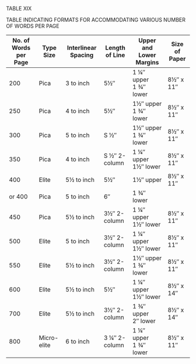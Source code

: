 TABLE XIX 

TABLE INDICATING FORMATS FOR ACCOMMODATING VARIOUS NUMBER 
OF WORDS PER PAGE 

| No. of Words per Page | Type Size | Interlinear Spacing | Length of  Line | Upper and Lower Margins | Size of Paper |
|----|----|----|----|----|----|
| 200 | Pica | 3 to inch | 5½″ | 1 ¼″ upper<br/>1 ¾″ lower | 8½″ x 11″ |
| 250 | Pica | 4 to inch | 5½″ | 1½″ upper<br/>1 ¾″ lower | 8½″ x 11″ |
| 300 | Pica | 5 to inch | S ½″ | 1½″ upper<br/>1 ¾″ lower | 8½″ x 11″ |
| 350 | Pica | 4 to inch | S ½″ 2-column | 1 ¼″ upper<br/>1½″ lower | 8½″ x 11″ |
| 400 | Elite | 5½ to inch | 5½″ | 1½″ upper | 8½″ x 11″ |
| or 400 | Pica | 5 to inch | 6″ | 1 ¾″ lower | |
| 450 | Pica | 5½ to inch | 3½″ 2-column | 1 ¼″ upper<br/>1½″ lower | 8½″ x 11″ | 
| 500 | Elite | 5 to inch | 3½″ 2-column | 1 ¼″ upper<br/>1½″ lower | 8½″ x 11″ |
| 550 | Elite | 5½ to inch | 3½″ 2-column | 1½″ upper<br/>1 ¾″ lower | 8½″ x 11″ |
| 600 | Elite | 5½ to inch | 5½″ | 1 ¼″ upper<br/>1½″ lower |  8½″ x 14″ |
| 700 | Elite | 5½ to inch | 3½″ 2-column | 1 ¾″ upper<br/>2″ lower | 8½″ x 14″ |
| 800 | Micro-elite | 6 to inch | 3 ¼″ 2-column | 1 ¼″ upper<br/>1 ¾″ lower | 8½″ x 11″ |
